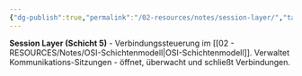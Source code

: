 ```yaml
---
{"dg-publish":true,"permalink":"/02-resources/notes/session-layer/","tags":["netzwerk/osi/layer5","verbindung/verwaltung","netzwerk/osi"],"noteIcon":"","updated":"2025-09-05T10:21:18.176+02:00"}
---
```



**Session Layer (Schicht 5)** - Verbindungssteuerung im [[02 - RESOURCES/Notes/OSI-Schichtenmodell\|OSI-Schichtenmodell]].
Verwaltet Kommunikations-Sitzungen - öffnet, überwacht und schließt Verbindungen.
